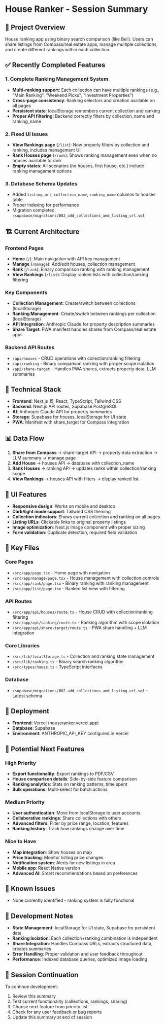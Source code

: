 # House Ranker - Session Summary

## 🎯 Project Overview
House ranking app using binary search comparison (like Beli). Users can share listings from Compass/real estate apps, manage multiple collections, and create different rankings within each collection.

## ✅ Recently Completed Features

### 1. Complete Ranking Management System
- **Multi-ranking support**: Each collection can have multiple rankings (e.g., "Main Ranking", "Weekend Picks", "Investment Properties")
- **Cross-page consistency**: Ranking selectors and creation available on all pages
- **Persistent state**: localStorage remembers current collection and ranking
- **Proper API filtering**: Backend correctly filters by collection_name and ranking_name

### 2. Fixed UI Issues
- **View Rankings page** (`/list`): Now properly filters by collection and ranking, includes management UI
- **Rank Houses page** (`/rank`): Shows ranking management even when no houses available to rank
- **Empty states**: All scenarios (no houses, first house, etc.) include ranking management options

### 3. Database Schema Updates
- Added `listing_url`, `collection_name`, `ranking_name` columns to houses table
- Proper indexing for performance
- Migration completed: `/supabase/migrations/002_add_collections_and_listing_url.sql`

## 🏗️ Current Architecture

### Frontend Pages
- **Home** (`/`): Main navigation with API key management
- **Manage** (`/manage`): Add/edit houses, collection management
- **Rank** (`/rank`): Binary comparison ranking with ranking management
- **View Rankings** (`/list`): Display ranked lists with collection/ranking filtering

### Key Components
- **Collection Management**: Create/switch between collections (localStorage)
- **Ranking Management**: Create/switch between rankings per collection (localStorage)
- **API Integration**: Anthropic Claude for property description summaries
- **Share Target**: PWA manifest handles shares from Compass/real estate apps

### Backend API Routes
- `/api/houses` - CRUD operations with collection/ranking filtering
- `/api/ranking` - Binary comparison ranking with proper scope isolation
- `/api/share-target` - Handles PWA shares, extracts property data, LLM summaries

## 🔧 Technical Stack
- **Frontend**: Next.js 15, React, TypeScript, Tailwind CSS
- **Backend**: Next.js API routes, Supabase PostgreSQL
- **AI**: Anthropic Claude API for property summaries
- **Storage**: Supabase for houses, localStorage for UI state
- **PWA**: Manifest with share_target for Compass integration

## 📊 Data Flow
1. **Share from Compass** → share-target API → property data extraction → LLM summary → manage page
2. **Add House** → houses API → database with collection_name
3. **Rank Houses** → ranking API → updates ranks within collection/ranking scope
4. **View Rankings** → houses API with filters → display ranked list

## 🎨 UI Features
- **Responsive design**: Works on mobile and desktop
- **Dark/light mode support**: Tailwind CSS theming
- **Collection indicators**: Shows current collection and ranking on all pages
- **Listing URLs**: Clickable links to original property listings
- **Image optimization**: Next.js Image component with proper sizing
- **Form validation**: Duplicate detection, required field validation

## 📁 Key Files

### Core Pages
- `/src/app/page.tsx` - Home page with navigation
- `/src/app/manage/page.tsx` - House management with collection controls
- `/src/app/rank/page.tsx` - Binary ranking with ranking management
- `/src/app/list/page.tsx` - Ranked list view with filtering

### API Routes
- `/src/app/api/houses/route.ts` - House CRUD with collection/ranking filtering
- `/src/app/api/ranking/route.ts` - Ranking algorithm with scope isolation
- `/src/app/api/share-target/route.ts` - PWA share handling + LLM integration

### Core Libraries
- `/src/lib/localStorage.ts` - Collection and ranking state management
- `/src/lib/ranking.ts` - Binary search ranking algorithm
- `/src/types/house.ts` - TypeScript interfaces

### Database
- `/supabase/migrations/002_add_collections_and_listing_url.sql` - Latest schema

## 🚀 Deployment
- **Frontend**: Vercel (houseranker.vercel.app)
- **Database**: Supabase
- **Environment**: ANTHROPIC_API_KEY configured in Vercel

## 🎯 Potential Next Features

### High Priority
- **Export functionality**: Export rankings to PDF/CSV
- **House comparison details**: Side-by-side feature comparison
- **Ranking analytics**: Stats on ranking patterns, time spent
- **Bulk operations**: Multi-select for batch actions

### Medium Priority
- **User authentication**: Move from localStorage to user accounts
- **Collaborative rankings**: Share collections with others
- **Advanced filters**: Filter by price range, location, features
- **Ranking history**: Track how rankings change over time

### Nice to Have
- **Map integration**: Show houses on map
- **Price tracking**: Monitor listing price changes
- **Notification system**: Alerts for new listings in area
- **Mobile app**: React Native version
- **Advanced AI**: Smart recommendations based on preferences

## 🐛 Known Issues
- None currently identified - ranking system is fully functional

## 📝 Development Notes
- **State Management**: localStorage for UI state, Supabase for persistent data
- **Ranking Isolation**: Each collection+ranking combination is independent
- **Share Integration**: Handles Compass URLs, extracts structured data, creates summaries
- **Error Handling**: Proper validation and user feedback throughout
- **Performance**: Indexed database queries, optimized image loading

## 🔄 Session Continuation
To continue development:
1. Review this summary
2. Test current functionality (collections, rankings, sharing)
3. Choose next feature from priority list
4. Check for any user feedback or bug reports
5. Update this summary at end of session